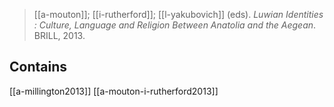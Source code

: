 > [[a-mouton]]; [[i-rutherford]]; [[l-yakubovich]] (eds). *Luwian Identities : Culture, Language and Religion Between Anatolia and the Aegean*. BRILL, 2013.


## Contains
[[a-millington2013]]
[[a-mouton-i-rutherford2013]]